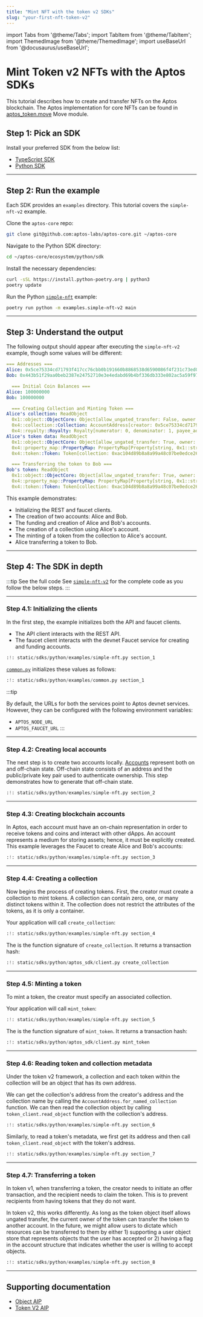 ```yaml
--- 
title: "Mint NFT with the token v2 SDKs"
slug: "your-first-nft-token-v2"
---
```


import Tabs from '@theme/Tabs';
import TabItem from '@theme/TabItem';
import ThemedImage from '@theme/ThemedImage';
import useBaseUrl from '@docusaurus/useBaseUrl';

# Mint Token v2 NFTs with the Aptos SDKs

This tutorial describes how to create and transfer NFTs on the Aptos blockchain. The Aptos implementation for core NFTs can be found in [aptos_token.move](https://github.com/aptos-labs/aptos-core/blob/main/aptos-move/framework/aptos-token-objects/sources/aptos_token.move) Move module.

## Step 1: Pick an SDK

Install your preferred SDK from the below list:

* [TypeScript SDK](../sdks/ts-sdk/index.md)
* [Python SDK](../sdks/python-sdk.md)

---

## Step 2: Run the example

Each SDK provides an `examples` directory. This tutorial covers the `simple-nft-v2` example. 

Clone the `aptos-core` repo: 
```bash 
git clone git@github.com:aptos-labs/aptos-core.git ~/aptos-core
```

<Tabs groupId="sdk-examples">
    <TabItem value="python" label="Python">

Navigate to the Python SDK directory:
  ```bash
  cd ~/aptos-core/ecosystem/python/sdk
  ```

Install the necessary dependencies:
  ```bash
  curl -sSL https://install.python-poetry.org | python3
  poetry update
  ```

Run the Python [`simple-nft`](https://github.com/aptos-labs/aptos-core/blob/main/ecosystem/python/sdk/examples/simple-nft-v2.py) example:
  ```bash
  poetry run python -m examples.simple-nft-v2 main
  ```
  </TabItem>
</Tabs>

---

## Step 3: Understand the output

The following output should appear after executing the `simple-nft-v2` example, though some values will be different:

```yaml
=== Addresses ===
Alice: 0x5ce75334cd71793f417cc76cbb0b191660b8868538d6590086f4f231c73ed073
Bob: 0x443b51f29aa0beb2387e24752710e3e4edabd69b4bf336db333e802ac5a59f97

  === Initial Coin Balances ===
Alice: 100000000
Bob: 100000000

  === Creating Collection and Minting Token ===
Alice's collection: ReadObject
  0x1::object::ObjectCore: Object[allow_ungated_transfer: False, owner: 0x5ce75334cd71793f417cc76cbb0b191660b8868538d6590086f4f231c73ed073]
  0x4::collection::Collection: AccountAddress[creator: 0x5ce75334cd71793f417cc76cbb0b191660b8868538d6590086f4f231c73ed073, description: Alice's simple collection, name: Alice's, ur: https://aptos.dev]
  0x4::royalty::Royalty: Royalty[numerator: 0, denominator: 1, payee_address: 0x5ce75334cd71793f417cc76cbb0b191660b8868538d6590086f4f231c73ed073]
Alice's token data: ReadObject
  0x1::object::ObjectCore: Object[allow_ungated_transfer: True, owner: 0x5ce75334cd71793f417cc76cbb0b191660b8868538d6590086f4f231c73ed073]
  0x4::property_map::PropertyMap: PropertyMap[Property[string, 0x1::string::String, string value]]
  0x4::token::Token: Token[collection: 0xac104d89b8a8a99a48c07be0edce2664ac830cb1ae921e170fa7e08a5ed18a6c, index: 1, description: Alice's simple token, name: Alice's first token, uri: https://aptos.dev/img/nyan.jpeg]

  === Transferring the token to Bob ===
Bob's token: ReadObject
  0x1::object::ObjectCore: Object[allow_ungated_transfer: True, owner: 0x443b51f29aa0beb2387e24752710e3e4edabd69b4bf336db333e802ac5a59f97]
  0x4::property_map::PropertyMap: PropertyMap[Property[string, 0x1::string::String, string value]]
  0x4::token::Token: Token[collection: 0xac104d89b8a8a99a48c07be0edce2664ac830cb1ae921e170fa7e08a5ed18a6c, index: 1, description: Alice's simple token, name: Alice's first token, uri: https://aptos.dev/img/nyan.jpeg]
```

This example demonstrates:

* Initializing the REST and faucet clients.
* The creation of two accounts: Alice and Bob.
* The funding and creation of Alice and Bob's accounts.
* The creation of a collection using Alice's account.
* The minting of a token from the collection to Alice's account. 
* Alice transferring a token to Bob. 

---

## Step 4: The SDK in depth

<Tabs groupId="sdk-examples">
  <TabItem value="python" label="Python">

:::tip See the full code
See [`simple-nft-v2`](https://github.com/aptos-labs/aptos-core/blob/main/ecosystem/python/sdk/examples/simple-nft-v2.py) for the complete code as you follow the below steps.
:::
</TabItem>
</Tabs>

---

### Step 4.1: Initializing the clients

In the first step, the example initializes both the API and faucet clients.

- The API client interacts with the REST API.
- The faucet client interacts with the devnet Faucet service for creating and funding accounts.

<Tabs groupId="sdk-examples">
    <TabItem value="python" label="Python">
    
```python
:!: static/sdks/python/examples/simple-nft.py section_1
```

[`common.py`](https://github.com/aptos-labs/aptos-core/tree/main/ecosystem/python/sdk/examples/common.py) initializes these values as follows:

```python
:!: static/sdks/python/examples/common.py section_1
```
  </TabItem>
</Tabs>

:::tip

By default, the URLs for both the services point to Aptos devnet services. However, they can be configured with the following environment variables:
- `APTOS_NODE_URL`
- `APTOS_FAUCET_URL`
  :::

---

### Step 4.2: Creating local accounts

The next step is to create two accounts locally. [Accounts](../concepts/accounts.md) represent both on and off-chain state. Off-chain state consists of an address and the public/private key pair used to authenticate ownership. This step demonstrates how to generate that off-chain state.

<Tabs groupId="sdk-examples">
  <TabItem value="python" label="Python">

```python
:!: static/sdks/python/examples/simple-nft.py section_2
```
  </TabItem>
</Tabs>

---

### Step 4.3: Creating blockchain accounts

In Aptos, each account must have an on-chain representation in order to receive tokens and coins and interact with other dApps. An account represents a medium for storing assets; hence, it must be explicitly created. This example leverages the Faucet to create Alice and Bob's accounts:

<Tabs groupId="sdk-examples">
  <TabItem value="python" label="Python">

```python
:!: static/sdks/python/examples/simple-nft.py section_3
```
  </TabItem>
</Tabs>

---

### Step 4.4: Creating a collection

Now begins the process of creating tokens. First, the creator must create a collection to mint tokens. A collection can contain zero, one, or many distinct tokens within it. 
The collection does not restrict the attributes of the tokens, as it is only a container.

<Tabs groupId="sdk-examples">
  <TabItem value="python" label="Python">

Your application will call `create_collection`:
```python
:!: static/sdks/python/examples/simple-nft.py section_4
```

The is the function signature of `create_collection`. It returns a transaction hash:
```python
:!: static/sdks/python/aptos_sdk/client.py create_collection
```
  </TabItem>
</Tabs>

---

### Step 4.5: Minting a token

To mint a token, the creator must specify an associated collection. 


<Tabs groupId="sdk-examples">
  <TabItem value="python" label="Python">

Your application will call `mint_token`:
```python
:!: static/sdks/python/examples/simple-nft.py section_5
```

The is the function signature of `mint_token`. It returns a transaction hash:
```python
:!: static/sdks/python/aptos_sdk/client.py mint_token
```
  </TabItem>
</Tabs>

---

### Step 4.6: Reading token and collection metadata

Under the token v2 framework, a collection and each token within the collection will be an object that has its own address. 

<Tabs groupId="sdk-examples">
<TabItem value="python" label="Python">

We can get the collection's address from the creator's address and the collection name by calling the 
`AccountAddress.for_named_collection` function. 
We can then read the collection object by calling `token_client.read_object` function with the collection's address. 
```python
:!: static/sdks/python/examples/simple-nft.py section_6
```

Similarly, to read a token's metadata, we first get its address and then call `token_client.read_object` with the token's
address. 
```python
:!: static/sdks/python/examples/simple-nft.py section_7
```
  </TabItem>
</Tabs>

---

### Step 4.7: Transferring a token

In token v1, when transferring a token, the creator needs to initiate an offer transaction, and the recipient needs to claim the token. 
This is to prevent recipients from having tokens that they do not want. 

In token v2, this works differently. As long as the token object itself allows ungated transfer, the current owner of the token can transfer 
the token to another account. In the future, we might allow users to dictate which resources can be transferred to them by either 1) supporting
a user object store that represents objects that the user has accepted or 2) having a flag in the account structure that indicates whether the user 
is willing to accept objects. 
<Tabs groupId="sdk-examples">
  <TabItem value="python" label="Python">

```python
:!: static/sdks/python/examples/simple-nft.py section_8
```
  </TabItem>
</Tabs>

---

## Supporting documentation
* [Object AIP](https://github.com/aptos-foundation/AIPs/blob/main/aips/aip-10.md)
* [Token V2 AIP](https://github.com/aptos-foundation/AIPs/blob/main/aips/aip-11.md)